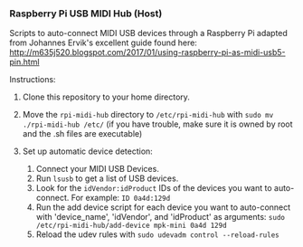 
### Raspberry Pi USB MIDI Hub (Host)

Scripts to auto-connect MIDI USB devices through a Raspberry Pi adapted from Johannes Ervik's excellent guide found here: http://m635j520.blogspot.com/2017/01/using-raspberry-pi-as-midi-usb5-pin.html


Instructions:

1. Clone this repository to your home directory.

2. Move the `rpi-midi-hub` directory to `/etc/rpi-midi-hub` with `sudo mv ./rpi-midi-hub /etc/`  (if you have trouble, make sure it is owned by root and the .sh files are executable)

3. Set up automatic device detection:
    
    1. Connect your MIDI USB Devices.
    2. Run `lsusb` to get a list of USB devices.
    3. Look for the `idVendor:idProduct` IDs of the devices you want to auto-connect. For example: `ID 0a4d:129d` 
    4. Run the add device script for each device you want to auto-connect with 'device_name', 'idVendor', and 'idProduct' as arguments: `sudo /etc/rpi-midi-hub/add-device mpk-mini 0a4d 129d`
    5. Reload the udev rules with `sudo udevadm control --reload-rules` 